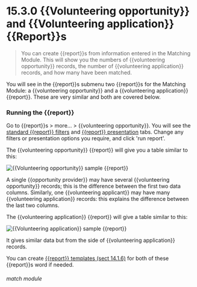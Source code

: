# 15.3.0 <i class="fa fa-chart-line"></i>  {{Volunteering opportunity}} and {{Volunteering application}} {{Report}}s

> You can create {{report}}s from information entered in the Matching Module. This will show you the numbers of {{volunteering opportunity}} records, the number of {{volunteering application}} records, and how many have been matched.


You will see in the {{report}}s submenu two {{report}}s for the Matching Module: a {{volunteering opportunity}} and a {{volunteering application}} {{report}}.  These are very similar and both are covered below.

### Running the {{report}}

Go to {{report}}s > more... > {{volunteering opportunity}}.  You will see the [standard {{report}} filters](/help/index/p/14.1.1) and [{{report}} presentation](/help/index/p/14.1.4) tabs.  Change any filters or presentation options you require, and click 'run report'.

The {{volunteering opportunity}} {{report}} will give you a table similar to this:

![{{Volunteering opportunity}} sample {{report}}](15.3a.png)

A single {{opportunity provider}} may have several {{volunteering opportunity}} records; this is the difference between the first two data columns.  Similarly, one {{volunteering applicant}} may have many {{volunteering application}} records: this explains the difference between the last two columns.

The {{volunteering application}} {{report}} will give a table similar to this:

![{{Volunteering application}} sample {{report}}](15.3b.png)

It gives similar data but from the side of {{volunteering application}} records.


You can create [{{report}} templates (sect 14.1.6)](/help/index/p/14.1.6) for both of these {{report}}s word if needed.


###### match module
